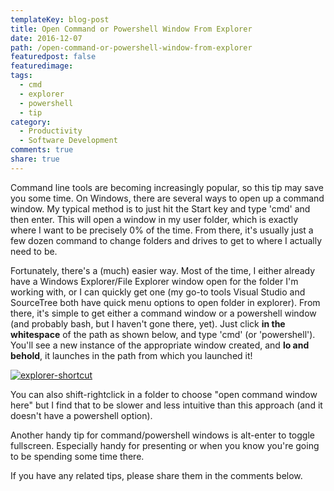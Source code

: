 ```yaml
---
templateKey: blog-post
title: Open Command or Powershell Window From Explorer
date: 2016-12-07
path: /open-command-or-powershell-window-from-explorer
featuredpost: false
featuredimage: 
tags:
  - cmd
  - explorer
  - powershell
  - tip
category:
  - Productivity
  - Software Development
comments: true
share: true
---
```


Command line tools are becoming increasingly popular, so this tip may save you some time. On Windows, there are several ways to open up a command window. My typical method is to just hit the Start key and type 'cmd' and then enter. This will open a window in my user folder, which is exactly where I want to be precisely 0% of the time. From there, it's usually just a few dozen command to change folders and drives to get to where I actually need to be.

Fortunately, there's a (much) easier way. Most of the time, I either already have a Windows Explorer/File Explorer window open for the folder I'm working with, or I can quickly get one (my go-to tools Visual Studio and SourceTree both have quick menu options to open folder in explorer). From there, it's simple to get either a command window or a powershell window (and probably bash, but I haven't gone there, yet). Just click **in the whitespace** of the path as shown below, and type 'cmd' (or 'powershell'). You'll see a new instance of the appropriate window created, and **lo and behold**, it launches in the path from which you launched it!

[![explorer-shortcut](/img/explorer-shortcut.gif)](http://ardalis.com/wp-content/uploads/2016/12/explorer-shortcut.gif)

You can also shift-rightclick in a folder to choose "open command window here" but I find that to be slower and less intuitive than this approach (and it doesn't have a powershell option).

Another handy tip for command/powershell windows is alt-enter to toggle fullscreen. Especially handy for presenting or when you know you're going to be spending some time there.

If you have any related tips, please share them in the comments below.
